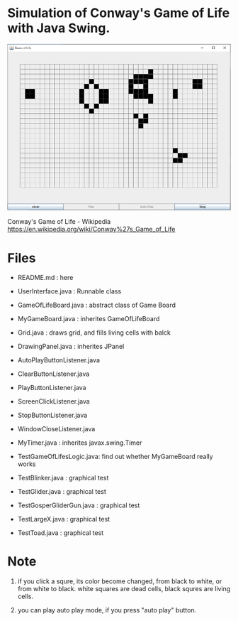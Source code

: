 # Simulation of Conway's Game of Life with Java Swing.

<img src="https://raw.githubusercontent.com/slbhedf/gameoflife/master/20191108184043.png">

Conway's Game of Life - Wikipedia
https://en.wikipedia.org/wiki/Conway%27s_Game_of_Life

# Files
* README.md 	: here
* UserInterface.java : Runnable class
* GameOfLifeBoard.java : abstract class of Game Board 
* MyGameBoard.java 	: inherites  GameOfLifeBoard
* Grid.java : draws grid, and fills living cells with balck
* DrawingPanel.java : inherites JPanel
* AutoPlayButtonListener.java 	
* ClearButtonListener.java 	
* PlayButtonListener.java 
* ScreenClickListener.java 
* StopButtonListener.java 
* WindowCloseListener.java
* MyTimer.java 	: inherites javax.swing.Timer
		
* TestGameOfLifesLogic.java: find out whether MyGameBoard really works

* TestBlinker.java 	: graphical test
* TestGlider.java 	: graphical test
* TestGosperGliderGun.java : graphical test	
* TestLargeX.java 	: graphical test
* TestToad.java 	: graphical test
	
# Note
1. if you click a squre, its color become changed, from black to white, or from white to black.
white squares are dead cells, black squres are living cells.

2. you can play auto play mode, if you press "auto play" button.
